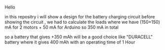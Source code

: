 Hello

in this repositry i will show a design for the battery charging circuit 
before showing the circuit , we had to calculate the loads 
where we have (150+150) mA for 2 motors + 50 mA for Arduino so 350 mA in total

so a battery that gives +350 mAh will be a good choice like "DURACELL" battery where it gives 400 mAh
with an operating time of 1 Hour
